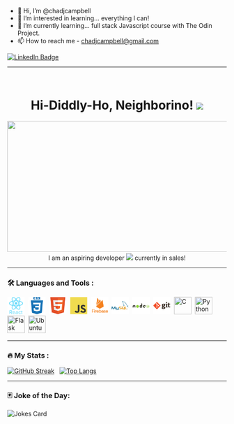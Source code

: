 


- 👋 Hi, I’m @chadjcampbell
- 👀 I’m interested in learning... everything I can!
- 🌱 I’m currently learning... full stack Javascript course with The Odin Project.
- 📫 How to reach me - chadjcampbell@gmail.com
<div id="badges">
  <a href="https://www.linkedin.com/in/chad-campbell-b6b59693/">
    <img src="https://img.shields.io/badge/LinkedIn-blue?style=for-the-badge&logo=linkedin&logoColor=white" alt="LinkedIn Badge"/>
  </a>
</div>

---  

  <div align="center">
<img src="https://komarev.com/ghpvc/?username=chadjcampbell&style=flat-square&color=blue" alt=""/>
<h1>
  Hi-Diddly-Ho, Neighborino!
  <img src="https://media.giphy.com/media/hvRJCLFzcasrR4ia7z/giphy.gif" width="30px"/>
</h1>
<div align="center">
  <img src="https://media.giphy.com/media/dWesBcTLavkZuG35MI/giphy.gif" width="600" height="300"/>
</div>
I am an aspiring developer <img src="https://media.giphy.com/media/WUlplcMpOCEmTGBtBW/giphy.gif" width="30"> currently in sales!
</div>

---

### :hammer_and_wrench: Languages and Tools :
<div>
  <img src="https://github.com/devicons/devicon/blob/master/icons/react/react-original-wordmark.svg" title="React" alt="React" width="40" height="40"/>&nbsp;
  <img src="https://github.com/devicons/devicon/blob/master/icons/css3/css3-plain-wordmark.svg"  title="CSS3" alt="CSS" width="40" height="40"/>&nbsp;
  <img src="https://github.com/devicons/devicon/blob/master/icons/html5/html5-original.svg" title="HTML5" alt="HTML" width="40" height="40"/>&nbsp;
  <img src="https://github.com/devicons/devicon/blob/master/icons/javascript/javascript-original.svg" title="JavaScript" alt="JavaScript" width="40" height="40"/>&nbsp;
  <img src="https://github.com/devicons/devicon/blob/master/icons/firebase/firebase-plain-wordmark.svg" title="Firebase" alt="Firebase" width="40" height="40"/>&nbsp;
  <img src="https://github.com/devicons/devicon/blob/master/icons/mysql/mysql-original-wordmark.svg" title="MySQL"  alt="MySQL" width="40" height="40"/>&nbsp;
  <img src="https://github.com/devicons/devicon/blob/master/icons/nodejs/nodejs-original-wordmark.svg" title="NodeJS" alt="NodeJS" width="40" height="40"/>&nbsp;
  <img src="https://github.com/devicons/devicon/blob/master/icons/git/git-original-wordmark.svg" title="Git" **alt="Git" width="40" height="40"/>&nbsp;
  <img src="https://cdn.jsdelivr.net/gh/devicons/devicon/icons/c/c-original.svg" title="C" **alt="C" width="40" height="40" />&nbsp;
  <img src="https://cdn.jsdelivr.net/gh/devicons/devicon/icons/python/python-original.svg" title="Python" **alt="Python" width="40" height="40"  />&nbsp;
  <img src="https://cdn.jsdelivr.net/gh/devicons/devicon/icons/flask/flask-original.svg" title="Flask" **alt="Flask" width="40" height="40" />&nbsp;
  <img src="https://cdn.jsdelivr.net/gh/devicons/devicon/icons/ubuntu/ubuntu-plain.svg" title="Ubuntu" **alt="Ubuntu" width="40" height="40" />&nbsp;
          
          
          
</div>

---

### :fire: My Stats :

[![GitHub Streak](http://github-readme-streak-stats.herokuapp.com?user=chadjcampbell&theme=dark&background=000000)](https://git.io/streak-stats)
&nbsp;
[![Top Langs](https://github-readme-stats.vercel.app/api/top-langs/?username=chadjcampbell&layout=compact&theme=vision-friendly-dark)](https://github.com/anuraghazra/github-readme-stats)

---

### :black_joker: Joke of the Day:
![Jokes Card](https://readme-jokes.vercel.app/api)
